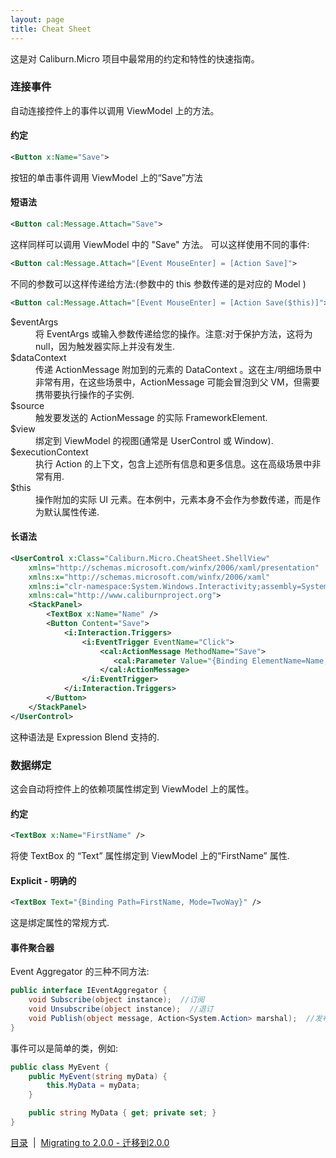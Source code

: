 ```yaml
---
layout: page
title: Cheat Sheet
---
```

这是对 Caliburn.Micro 项目中最常用的约定和特性的快速指南。

### 连接事件
自动连接控件上的事件以调用 ViewModel 上的方法。

#### 约定

``` xml
<Button x:Name="Save">
```
按钮的单击事件调用 ViewModel 上的“Save”方法

#### 短语法

``` xml
<Button cal:Message.Attach="Save">
```

这样同样可以调用 ViewModel 中的 "Save" 方法。
可以这样使用不同的事件:

``` xml
<Button cal:Message.Attach="[Event MouseEnter] = [Action Save]">
```

不同的参数可以这样传递给方法:(参数中的 this 参数传递的是对应的 Model )

``` xml
<Button cal:Message.Attach="[Event MouseEnter] = [Action Save($this)]"> 
``` 

<dl>
	<dt>$eventArgs</dt>
	<dd>将 EventArgs 或输入参数传递给您的操作。注意:对于保护方法，这将为null，因为触发器实际上并没有发生.</dd>
	<dt>$dataContext</dt>
	<dd>传递 ActionMessage 附加到的元素的 DataContext 。这在主/明细场景中非常有用，在这些场景中，ActionMessage 可能会冒泡到父 VM，但需要携带要执行操作的子实例.</dd>
	<dt>$source</dt>
	<dd>触发要发送的 ActionMessage 的实际 FrameworkElement.</dd>
	<dt>$view</dt>
	<dd>绑定到 ViewModel 的视图(通常是 UserControl 或 Window).</dd>
	<dt>$executionContext</dt>
	<dd>执行 Action 的上下文，包含上述所有信息和更多信息。这在高级场景中非常有用.</dd>
	<dt>$this</dt>
	<dd>操作附加的实际 UI 元素。在本例中，元素本身不会作为参数传递，而是作为默认属性传递.</dd>
</dl>


#### 长语法

``` xml
<UserControl x:Class="Caliburn.Micro.CheatSheet.ShellView"
    xmlns="http://schemas.microsoft.com/winfx/2006/xaml/presentation" 
    xmlns:x="http://schemas.microsoft.com/winfx/2006/xaml" 
    xmlns:i="clr-namespace:System.Windows.Interactivity;assembly=System.Windows.Interactivity" 
    xmlns:cal="http://www.caliburnproject.org"> 
    <StackPanel> 
        <TextBox x:Name="Name" />
        <Button Content="Save"> 
            <i:Interaction.Triggers> 
                <i:EventTrigger EventName="Click"> 
                    <cal:ActionMessage MethodName="Save"> 
                       <cal:Parameter Value="{Binding ElementName=Name, Path=Text}" /> 
                    </cal:ActionMessage> 
                </i:EventTrigger> 
            </i:Interaction.Triggers> 
        </Button> 
    </StackPanel> 
</UserControl>
```

这种语法是 Expression Blend 支持的.

### 数据绑定

这会自动将控件上的依赖项属性绑定到 ViewModel 上的属性。

#### 约定

``` xml
<TextBox x:Name="FirstName" />
```

将使 TextBox 的 “Text” 属性绑定到 ViewModel 上的“FirstName” 属性.

#### Explicit - 明确的

``` xml
<TextBox Text="{Binding Path=FirstName, Mode=TwoWay}" />
```

这是绑定属性的常规方式.

#### 事件聚合器

Event Aggregator 的三种不同方法:

``` csharp
public interface IEventAggregator {  
    void Subscribe(object instance);  //订阅
    void Unsubscribe(object instance);  //退订
    void Publish(object message, Action<System.Action> marshal);  //发布
}
```

事件可以是简单的类，例如:

``` csharp
public class MyEvent {
    public MyEvent(string myData) {
        this.MyData = myData;
    }

    public string MyData { get; private set; }
}
```

[目录](index)&nbsp;&nbsp;|&nbsp;&nbsp;[Migrating to 2.0.0 - 迁移到2.0.0](./migrating-to-2.0.0.md)